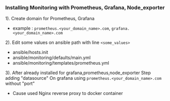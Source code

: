 ### Installing Monitoring with Prometheus, Grafana, Node_exporter

1). Create domain for Prometheus, Grafana
   - example : `prometheus.<your_domain_name>.com`, `grafana.<your_domain_name>.com`

2). Edit some values on ansible path with line `<some_values>`
   - ansible/hosts.init
   - ansible/monitoring/defaults/main.yml
   - ansible/monitoring/templates/prometheus.yml

3). After already installed for grafana,prometheus,node_exporter Step adding "datasource" On grafana using `prometheus.<your_domain_name>.com` without "port"
   * Cause used Nginx reverse proxy to docker container